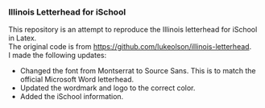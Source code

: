 ### Illinois Letterhead for iSchool

This repository is an attempt to reproduce the Illinois letterhead for iSchool in Latex. 
<br>
The original code is from <https://github.com/lukeolson/illinois-letterhead>.
<br>
I made the following updates:
- Changed the font from Montserrat to Source Sans. This is to match the official Microsoft Word letterhead.
- Updated the wordmark and logo to the correct color.
- Added the iSchool information.
